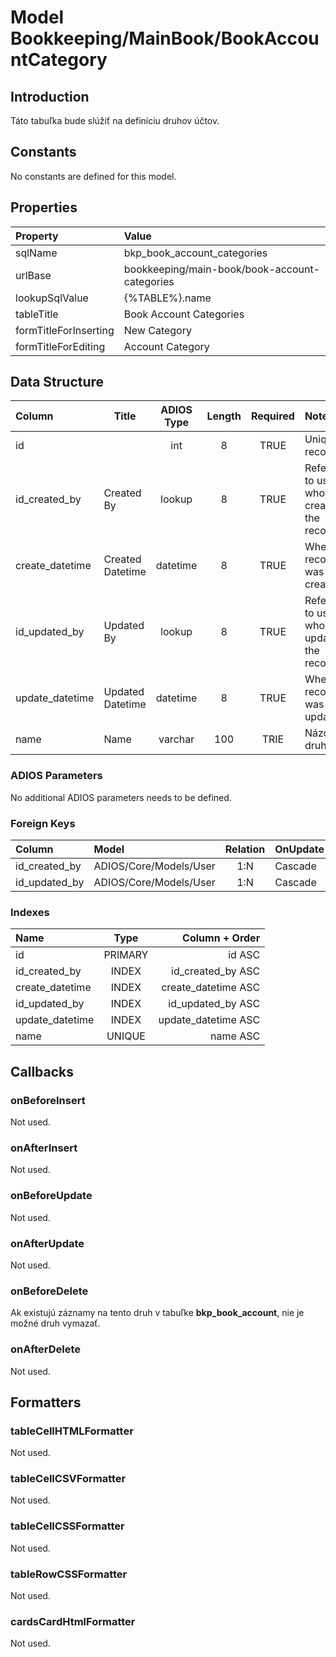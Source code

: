 # Model Bookkeeping/MainBook/BookAccountCategory

## Introduction

Táto tabuľka bude slúžiť na definíciu druhov účtov.

## Constants

No constants are defined for this model.

## Properties

| Property              | Value                                         |
| :-------------------- | :-------------------------------------------- |
| sqlName               | bkp_book_account_categories                   |
| urlBase               | bookkeeping/main-book/book-account-categories |
| lookupSqlValue        | {%TABLE%}.name                                |
| tableTitle            | Book Account Categories                       |
| formTitleForInserting | New Category                                  |
| formTitleForEditing   | Account Category                              |

## Data Structure

| Column          | Title            | ADIOS Type | Length | Required | Notes                                    |
| :-------------- | ---------------- | :--------: | :----: | :------: | :--------------------------------------- |
| id              |                  |    int     |   8    |   TRUE   | Unique record ID                         |
| id_created_by   | Created By       |   lookup   |   8    |   TRUE   | Reference to user who created the record |
| create_datetime | Created Datetime |  datetime  |   8    |   TRUE   | When the record was created              |
| id_updated_by   | Updated By       |   lookup   |   8    |   TRUE   | Reference to user who updated the record |
| update_datetime | Updated Datetime |  datetime  |   8    |   TRUE   | When the record was updated              |
| name            | Name             |  varchar   |  100   |   TRIE   | Názov druhu                              |

### ADIOS Parameters

No additional ADIOS parameters needs to be defined.

### Foreign Keys

| Column        | Model                  | Relation | OnUpdate | OnDelete |
| :------------ | :--------------------- | :------: | -------- | -------- |
| id_created_by | ADIOS/Core/Models/User |   1:N    | Cascade  | Cascade  |
| id_updated_by | ADIOS/Core/Models/User |   1:N    | Cascade  | Cascade  |

### Indexes

| Name            |  Type   |      Column + Order |
| :-------------- | :-----: | ------------------: |
| id              | PRIMARY |              id ASC |
| id_created_by   |  INDEX  |   id_created_by ASC |
| create_datetime |  INDEX  | create_datetime ASC |
| id_updated_by   |  INDEX  |   id_updated_by ASC |
| update_datetime |  INDEX  | update_datetime ASC |
| name            | UNIQUE  |            name ASC |

## Callbacks

### onBeforeInsert

Not used.

### onAfterInsert

Not used.

### onBeforeUpdate

Not used.

### onAfterUpdate

Not used.

### onBeforeDelete

Ak existujú záznamy na tento druh v tabuľke **bkp_book_account**, nie je možné druh vymazať.

### onAfterDelete

Not used.

## Formatters

### tableCellHTMLFormatter

Not used.

### tableCellCSVFormatter

Not used.

### tableCellCSSFormatter

Not used.

### tableRowCSSFormatter

Not used.

### cardsCardHtmlFormatter

Not used.
